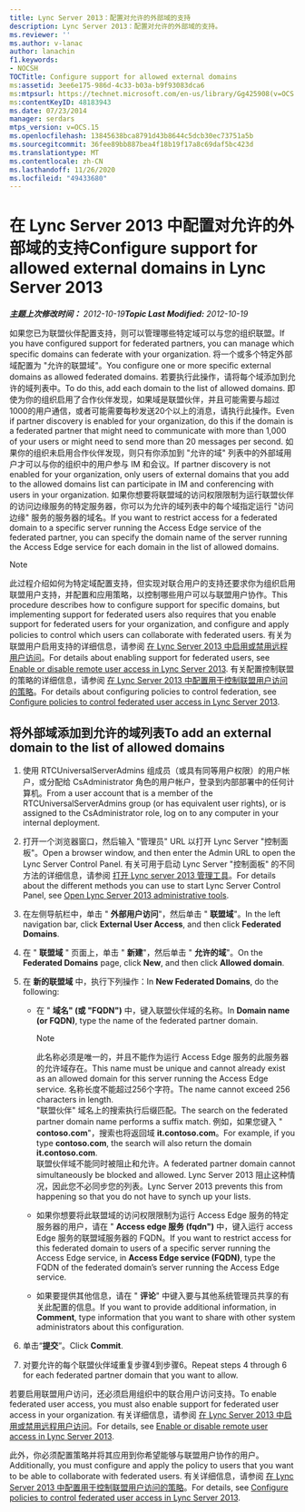 ```yaml
---
title: Lync Server 2013：配置对允许的外部域的支持
description: Lync Server 2013：配置对允许的外部域的支持。
ms.reviewer: ''
ms.author: v-lanac
author: lanachin
f1.keywords:
- NOCSH
TOCTitle: Configure support for allowed external domains
ms:assetid: 3ee6e175-986d-4c33-b03a-b9f93083dca6
ms:mtpsurl: https://technet.microsoft.com/en-us/library/Gg425908(v=OCS.15)
ms:contentKeyID: 48183943
ms.date: 07/23/2014
manager: serdars
mtps_version: v=OCS.15
ms.openlocfilehash: 13845638bca8791d43b8644c5dcb30ec73751a5b
ms.sourcegitcommit: 36fee89bb887bea4f18b19f17a8c69daf5bc423d
ms.translationtype: MT
ms.contentlocale: zh-CN
ms.lasthandoff: 11/26/2020
ms.locfileid: "49433680"
---
```

# <a name="configure-support-for-allowed-external-domains-in-lync-server-2013"></a><span data-ttu-id="194d1-103">在 Lync Server 2013 中配置对允许的外部域的支持</span><span class="sxs-lookup"><span data-stu-id="194d1-103">Configure support for allowed external domains in Lync Server 2013</span></span>

<div data-xmlns="http://www.w3.org/1999/xhtml">

<div class="topic" data-xmlns="http://www.w3.org/1999/xhtml" data-msxsl="urn:schemas-microsoft-com:xslt" data-cs="https://msdn.microsoft.com/">

<div data-asp="https://msdn2.microsoft.com/asp">



</div>

<div id="mainSection">

<div id="mainBody"><span data-ttu-id="194d1-104">

<span> </span></span><span class="sxs-lookup"><span data-stu-id="194d1-104">

<span> </span></span></span>

<span data-ttu-id="194d1-105">_**主题上次修改时间：** 2012-10-19_</span><span class="sxs-lookup"><span data-stu-id="194d1-105">_**Topic Last Modified:** 2012-10-19_</span></span>

<span data-ttu-id="194d1-106">如果您已为联盟伙伴配置支持，则可以管理哪些特定域可以与您的组织联盟。</span><span class="sxs-lookup"><span data-stu-id="194d1-106">If you have configured support for federated partners, you can manage which specific domains can federate with your organization.</span></span> <span data-ttu-id="194d1-107">将一个或多个特定外部域配置为 "允许的联盟域"。</span><span class="sxs-lookup"><span data-stu-id="194d1-107">You configure one or more specific external domains as allowed federated domains.</span></span> <span data-ttu-id="194d1-108">若要执行此操作，请将每个域添加到允许的域列表中。</span><span class="sxs-lookup"><span data-stu-id="194d1-108">To do this, add each domain to the list of allowed domains.</span></span> <span data-ttu-id="194d1-109">即使为你的组织启用了合作伙伴发现，如果域是联盟伙伴，并且可能需要与超过1000的用户通信，或者可能需要每秒发送20个以上的消息，请执行此操作。</span><span class="sxs-lookup"><span data-stu-id="194d1-109">Even if partner discovery is enabled for your organization, do this if the domain is a federated partner that might need to communicate with more than 1,000 of your users or might need to send more than 20 messages per second.</span></span> <span data-ttu-id="194d1-110">如果你的组织未启用合作伙伴发现，则只有你添加到 "允许的域" 列表中的外部域用户才可以与你的组织中的用户参与 IM 和会议。</span><span class="sxs-lookup"><span data-stu-id="194d1-110">If partner discovery is not enabled for your organization, only users of external domains that you add to the allowed domains list can participate in IM and conferencing with users in your organization.</span></span> <span data-ttu-id="194d1-111">如果你想要将联盟域的访问权限限制为运行联盟伙伴的访问边缘服务的特定服务器，你可以为允许的域列表中的每个域指定运行 "访问边缘" 服务的服务器的域名。</span><span class="sxs-lookup"><span data-stu-id="194d1-111">If you want to restrict access for a federated domain to a specific server running the Access Edge service of the federated partner, you can specify the domain name of the server running the Access Edge service for each domain in the list of allowed domains.</span></span>

<div>


> [!NOTE]  
> <span data-ttu-id="194d1-112">此过程介绍如何为特定域配置支持，但实现对联合用户的支持还要求你为组织启用联盟用户支持，并配置和应用策略，以控制哪些用户可以与联盟用户协作。</span><span class="sxs-lookup"><span data-stu-id="194d1-112">This procedure describes how to configure support for specific domains, but implementing support for federated users also requires that you enable support for federated users for your organization, and configure and apply policies to control which users can collaborate with federated users.</span></span> <span data-ttu-id="194d1-113">有关为联盟用户启用支持的详细信息，请参阅 <A href="lync-server-2013-enable-or-disable-remote-user-access.md">在 Lync Server 2013 中启用或禁用远程用户访问</A>。</span><span class="sxs-lookup"><span data-stu-id="194d1-113">For details about enabling support for federated users, see <A href="lync-server-2013-enable-or-disable-remote-user-access.md">Enable or disable remote user access in Lync Server 2013</A>.</span></span> <span data-ttu-id="194d1-114">有关配置控制联盟的策略的详细信息，请参阅 <A href="lync-server-2013-configure-policies-to-control-federated-user-access.md">在 Lync Server 2013 中配置用于控制联盟用户访问的策略</A>。</span><span class="sxs-lookup"><span data-stu-id="194d1-114">For details about configuring policies to control federation, see <A href="lync-server-2013-configure-policies-to-control-federated-user-access.md">Configure policies to control federated user access in Lync Server 2013</A>.</span></span>



</div>

<div>

## <a name="to-add-an-external-domain-to-the-list-of-allowed-domains"></a><span data-ttu-id="194d1-115">将外部域添加到允许的域列表</span><span class="sxs-lookup"><span data-stu-id="194d1-115">To add an external domain to the list of allowed domains</span></span>

1.  <span data-ttu-id="194d1-116">使用 RTCUniversalServerAdmins 组成员（或具有同等用户权限）的用户帐户，或分配给 CsAdministrator 角色的用户帐户，登录到内部部署中的任何计算机。</span><span class="sxs-lookup"><span data-stu-id="194d1-116">From a user account that is a member of the RTCUniversalServerAdmins group (or has equivalent user rights), or is assigned to the CsAdministrator role, log on to any computer in your internal deployment.</span></span>

2.  <span data-ttu-id="194d1-117">打开一个浏览器窗口，然后输入 "管理员" URL 以打开 Lync Server "控制面板"。</span><span class="sxs-lookup"><span data-stu-id="194d1-117">Open a browser window, and then enter the Admin URL to open the Lync Server Control Panel.</span></span> <span data-ttu-id="194d1-118">有关可用于启动 Lync Server "控制面板" 的不同方法的详细信息，请参阅 [打开 Lync server 2013 管理工具](lync-server-2013-open-lync-server-administrative-tools.md)。</span><span class="sxs-lookup"><span data-stu-id="194d1-118">For details about the different methods you can use to start Lync Server Control Panel, see [Open Lync Server 2013 administrative tools](lync-server-2013-open-lync-server-administrative-tools.md).</span></span>

3.  <span data-ttu-id="194d1-119">在左侧导航栏中，单击 " **外部用户访问**"，然后单击 " **联盟域**"。</span><span class="sxs-lookup"><span data-stu-id="194d1-119">In the left navigation bar, click **External User Access**, and then click **Federated Domains**.</span></span>

4.  <span data-ttu-id="194d1-120">在 " **联盟域** " 页面上，单击 " **新建**"，然后单击 " **允许的域**"。</span><span class="sxs-lookup"><span data-stu-id="194d1-120">On the **Federated Domains** page, click **New**, and then click **Allowed domain**.</span></span>

5.  <span data-ttu-id="194d1-121">在 **新的联盟域** 中，执行下列操作：</span><span class="sxs-lookup"><span data-stu-id="194d1-121">In **New Federated Domains**, do the following:</span></span>
    
      - <span data-ttu-id="194d1-122">在 " **域名" (或 "FQDN")** 中，键入联盟伙伴域的名称。</span><span class="sxs-lookup"><span data-stu-id="194d1-122">In **Domain name (or FQDN)**, type the name of the federated partner domain.</span></span>
        
        <div>
        

        > [!NOTE]  
        > <span data-ttu-id="194d1-123">此名称必须是唯一的，并且不能作为运行 Access Edge 服务的此服务器的允许域存在。</span><span class="sxs-lookup"><span data-stu-id="194d1-123">This name must be unique and cannot already exist as an allowed domain for this server running the Access Edge service.</span></span> <span data-ttu-id="194d1-124">名称长度不能超过256个字符。</span><span class="sxs-lookup"><span data-stu-id="194d1-124">The name cannot exceed 256 characters in length.</span></span><BR><span data-ttu-id="194d1-125">"联盟伙伴" 域名上的搜索执行后缀匹配。</span><span class="sxs-lookup"><span data-stu-id="194d1-125">The search on the federated partner domain name performs a suffix match.</span></span> <span data-ttu-id="194d1-126">例如，如果您键入 " <STRONG>contoso.com</STRONG>"，搜索也将返回域 <STRONG>it.contoso.com</STRONG>。</span><span class="sxs-lookup"><span data-stu-id="194d1-126">For example, if you type <STRONG>contoso.com</STRONG>, the search will also return the domain <STRONG>it.contoso.com</STRONG>.</span></span><BR><span data-ttu-id="194d1-127">联盟伙伴域不能同时被阻止和允许。</span><span class="sxs-lookup"><span data-stu-id="194d1-127">A federated partner domain cannot simultaneously be blocked and allowed.</span></span> <span data-ttu-id="194d1-128">Lync Server 2013 阻止这种情况，因此您不必同步您的列表。</span><span class="sxs-lookup"><span data-stu-id="194d1-128">Lync Server 2013 prevents this from happening so that you do not have to synch up your lists.</span></span>

        
        </div>
    
      - <span data-ttu-id="194d1-129">如果你想要将此联盟域的访问权限限制为运行 Access Edge 服务的特定服务器的用户，请在 " **Access edge 服务 (fqdn")** 中，键入运行 access Edge 服务的联盟域服务器的 FQDN。</span><span class="sxs-lookup"><span data-stu-id="194d1-129">If you want to restrict access for this federated domain to users of a specific server running the Access Edge service, in **Access Edge service (FQDN)**, type the FQDN of the federated domain’s server running the Access Edge service.</span></span>
    
      - <span data-ttu-id="194d1-130">如果要提供其他信息，请在 " **评论**" 中键入要与其他系统管理员共享的有关此配置的信息。</span><span class="sxs-lookup"><span data-stu-id="194d1-130">If you want to provide additional information, in **Comment**, type information that you want to share with other system administrators about this configuration.</span></span>

6.  <span data-ttu-id="194d1-131">单击“**提交**”。</span><span class="sxs-lookup"><span data-stu-id="194d1-131">Click **Commit**.</span></span>

7.  <span data-ttu-id="194d1-132">对要允许的每个联盟伙伴域重复步骤4到步骤6。</span><span class="sxs-lookup"><span data-stu-id="194d1-132">Repeat steps 4 through 6 for each federated partner domain that you want to allow.</span></span>

<span data-ttu-id="194d1-133">若要启用联盟用户访问，还必须启用组织中的联合用户访问支持。</span><span class="sxs-lookup"><span data-stu-id="194d1-133">To enable federated user access, you must also enable support for federated user access in your organization.</span></span> <span data-ttu-id="194d1-134">有关详细信息，请参阅 [在 Lync Server 2013 中启用或禁用远程用户访问](lync-server-2013-enable-or-disable-remote-user-access.md)。</span><span class="sxs-lookup"><span data-stu-id="194d1-134">For details, see [Enable or disable remote user access in Lync Server 2013](lync-server-2013-enable-or-disable-remote-user-access.md).</span></span>

<span data-ttu-id="194d1-135">此外，你必须配置策略并将其应用到你希望能够与联盟用户协作的用户。</span><span class="sxs-lookup"><span data-stu-id="194d1-135">Additionally, you must configure and apply the policy to users that you want to be able to collaborate with federated users.</span></span> <span data-ttu-id="194d1-136">有关详细信息，请参阅 [在 Lync Server 2013 中配置用于控制联盟用户访问的策略](lync-server-2013-configure-policies-to-control-federated-user-access.md)。</span><span class="sxs-lookup"><span data-stu-id="194d1-136">For details, see [Configure policies to control federated user access in Lync Server 2013](lync-server-2013-configure-policies-to-control-federated-user-access.md).</span></span>

<span data-ttu-id="194d1-137"></div>

</div>

<span> </span>

</div>

</div>

</span><span class="sxs-lookup"><span data-stu-id="194d1-137"></div>

</div>

<span> </span>

</div>

</div>

</span></span></div>

